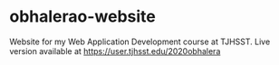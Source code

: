 # obhalerao-website
Website for my Web Application Development course at TJHSST.
Live version available at https://user.tjhsst.edu/2020obhalera
